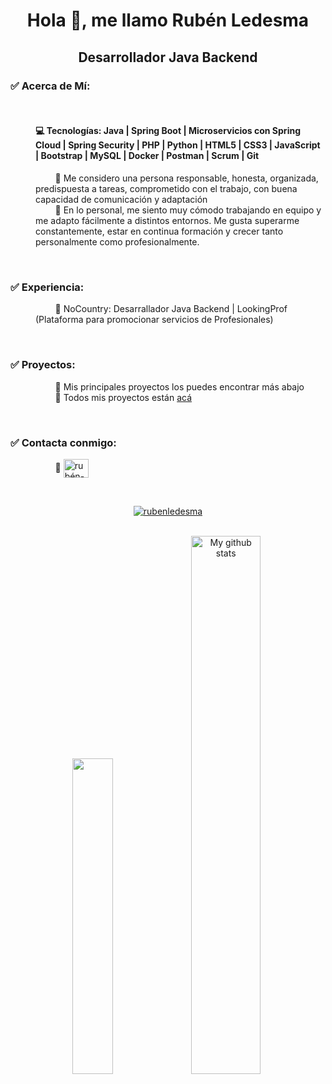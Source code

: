 <h1 align="center">Hola 👋, me llamo Rubén Ledesma</h1>
<h2 align="center">Desarrollador Java Backend</h2>

<h3 align="left">✅ Acerca de Mí:</h3>
<dl>
  <dd>
    &nbsp;&nbsp;&nbsp;&nbsp;&nbsp;&nbsp;&nbsp; 
    <h4>💻 Tecnologías: Java | <b>Spring Boot</b> | <b>Microservicios con Spring Cloud</b> | <b>Spring Security</b> | PHP | Python | HTML5 | CSS3 | JavaScript | Bootstrap | MySQL | Docker | Postman | Scrum | Git</h4>
  </dd>
  <dd>
    &nbsp;&nbsp;&nbsp;&nbsp;&nbsp;&nbsp;&nbsp;
    🧉 Me considero una persona responsable, honesta, organizada, predispuesta a tareas, comprometido con el trabajo, con buena capacidad de comunicación y adaptación
  </dd>
  <dd>
    &nbsp;&nbsp;&nbsp;&nbsp;&nbsp;&nbsp;&nbsp;
    🧉 En lo personal, me siento muy cómodo trabajando en equipo y me adapto fácilmente a distintos entornos. Me gusta superarme constantemente, estar en continua formación y crecer tanto personalmente como profesionalmente.
  </dd>

</dl>
<br>  
<h3 align="left">✅ Experiencia:</h3>
<dl>
  <dd>
    &nbsp;&nbsp;&nbsp;&nbsp;&nbsp;&nbsp;&nbsp; 
     🧉 NoCountry: Desarrallador Java Backend | LookingProf (Plataforma para promocionar servicios de Profesionales)
  </dd>
</dl>
<br>
<h3 align="left">✅ Proyectos:</h3>
<dl>
  <dd>
    &nbsp;&nbsp;&nbsp;&nbsp;&nbsp;&nbsp;&nbsp; 
    🧉 Mis principales proyectos los puedes encontrar más abajo
  </dd>
  <dd>
    &nbsp;&nbsp;&nbsp;&nbsp;&nbsp;&nbsp;&nbsp; 
    🧉 Todos mis proyectos están <a href="https://github.com/rubenledesma10?tab=repositories" target="_blank">acá</a>
  </dd>
</dl>
<br>
<h3 align="left">✅ Contacta conmigo:</h3>
  <dl>
    <dd>
      &nbsp;&nbsp;&nbsp;&nbsp;&nbsp;&nbsp;&nbsp; 
      🧉   <a href="https://linkedin.com/in/rubén-ledesma" target="_blank"><img align="center" src="https://raw.githubusercontent.com/rahuldkjain/github-profile-readme-generator/master/src/images/icons/Social/linked-in-alt.svg" alt="rubén-ledesma" height="30" width="40" /></a>
    </dd>
  </dl> 
<br>
<p align="center"> <a href="https://github.com/ryo-ma/github-profile-trophy"><img src="https://github-profile-trophy.vercel.app/?username=rubenledesma10&theme=onedark" alt="rubenledesma" /></a> 
</p>
<br>
<div align="center">
  <img src="https://github-readme-stats.vercel.app/api/top-langs/?username=rubenledesma10&layout=compact&theme=cobalt&hide_border=true" width="36%"/>
   <img src="https://github-readme-stats.vercel.app/api?username=rubenledesma10&show_icons=true&theme=cobalt&hide_border=true" alt="My github stats" width="47%"/> 
</div>
